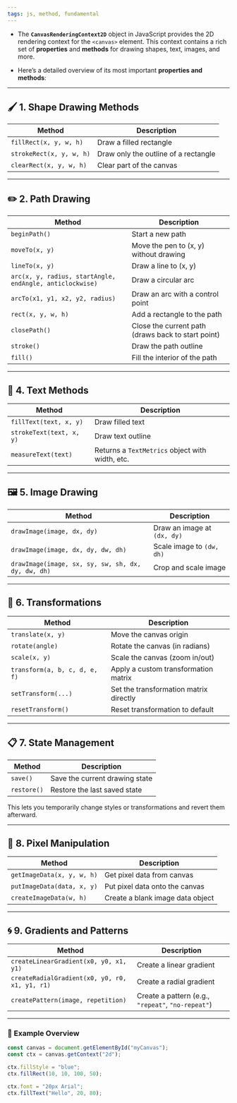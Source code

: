 ```yaml
---
tags: js, method, fundamental
---
```


- The **`CanvasRenderingContext2D`** object in JavaScript provides the 2D rendering context for the `<canvas>` element. This context contains a rich set of **properties** and **methods** for drawing shapes, text, images, and more.

- Here’s a detailed overview of its most important **properties and methods**:

---

## 🖌️ 1. **Shape Drawing Methods**

| Method                   | Description                          |
| ------------------------ | ------------------------------------ |
| `fillRect(x, y, w, h)`   | Draw a filled rectangle              |
| `strokeRect(x, y, w, h)` | Draw only the outline of a rectangle |
| `clearRect(x, y, w, h)`  | Clear part of the canvas             |

---

## ✏️ 2. **Path Drawing**

| Method                                                   | Description                                        |
| -------------------------------------------------------- | -------------------------------------------------- |
| `beginPath()`                                            | Start a new path                                   |
| `moveTo(x, y)`                                           | Move the pen to (x, y) without drawing             |
| `lineTo(x, y)`                                           | Draw a line to (x, y)                              |
| `arc(x, y, radius, startAngle, endAngle, anticlockwise)` | Draw a circular arc                                |
| `arcTo(x1, y1, x2, y2, radius)`                          | Draw an arc with a control point                   |
| `rect(x, y, w, h)`                                       | Add a rectangle to the path                        |
| `closePath()`                                            | Close the current path (draws back to start point) |
| `stroke()`                                               | Draw the path outline                              |
| `fill()`                                                 | Fill the interior of the path                      |

---

## 🧪 4. **Text Methods**

| Method                   | Description                                     |
| ------------------------ | ----------------------------------------------- |
| `fillText(text, x, y)`   | Draw filled text                                |
| `strokeText(text, x, y)` | Draw text outline                               |
| `measureText(text)`      | Returns a `TextMetrics` object with width, etc. |

---

## 🖼️ 5. **Image Drawing**

| Method                                             | Description                 |
| -------------------------------------------------- | --------------------------- |
| `drawImage(image, dx, dy)`                         | Draw an image at `(dx, dy)` |
| `drawImage(image, dx, dy, dw, dh)`                 | Scale image to `(dw, dh)`   |
| `drawImage(image, sx, sy, sw, sh, dx, dy, dw, dh)` | Crop and scale image        |

---

## 🔁 6. **Transformations**

| Method                        | Description                            |
| ----------------------------- | -------------------------------------- |
| `translate(x, y)`             | Move the canvas origin                 |
| `rotate(angle)`               | Rotate the canvas (in radians)         |
| `scale(x, y)`                 | Scale the canvas (zoom in/out)         |
| `transform(a, b, c, d, e, f)` | Apply a custom transformation matrix   |
| `setTransform(...)`           | Set the transformation matrix directly |
| `resetTransform()`            | Reset transformation to default        |

---

## 📋 7. **State Management**

| Method      | Description                    |
| ----------- | ------------------------------ |
| `save()`    | Save the current drawing state |
| `restore()` | Restore the last saved state   |

This lets you temporarily change styles or transformations and revert them afterward.

---

## 🧪 8. **Pixel Manipulation**

| Method                     | Description                      |
| -------------------------- | -------------------------------- |
| `getImageData(x, y, w, h)` | Get pixel data from canvas       |
| `putImageData(data, x, y)` | Put pixel data onto the canvas   |
| `createImageData(w, h)`    | Create a blank image data object |

---

## 🌀 9. **Gradients and Patterns**

| Method                                         | Description                                        |
| ---------------------------------------------- | -------------------------------------------------- |
| `createLinearGradient(x0, y0, x1, y1)`         | Create a linear gradient                           |
| `createRadialGradient(x0, y0, r0, x1, y1, r1)` | Create a radial gradient                           |
| `createPattern(image, repetition)`             | Create a pattern (e.g., `"repeat"`, `"no-repeat"`) |

---

### 📌 Example Overview

```js
const canvas = document.getElementById("myCanvas");
const ctx = canvas.getContext("2d");

ctx.fillStyle = "blue";
ctx.fillRect(10, 10, 100, 50);

ctx.font = "20px Arial";
ctx.fillText("Hello", 20, 80);
```
